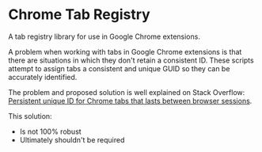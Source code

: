 Chrome Tab Registry
===================

A tab registry library for use in Google Chrome extensions.

A problem when working with tabs in Google Chrome extensions is that there are situations in which
they don't retain a consistent ID. These scripts attempt to assign tabs a consistent and unique GUID
so they can be accurately identified.

The problem and proposed solution is well explained on Stack Overflow: [Persistent unique ID for Chrome tabs that lasts between browser sessions](http://stackoverflow.com/questions/11005258/persistent-unique-id-for-chrome-tabs-that-lasts-between-browser-sessions).

This solution:
- Is not 100% robust
- Ultimately shouldn't be required
